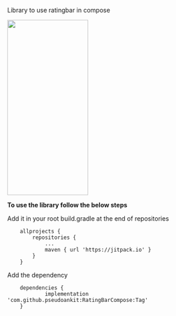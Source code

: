 Library to use ratingbar in compose

<img src="https://user-images.githubusercontent.com/54987308/195987064-0797e8b7-9a0e-4eb1-ac41-23478f5e1c8b.gif" width="185" height="400"/>

**To use the library follow the below steps**

Add it in your root build.gradle at the end of repositories
```
	allprojects {
		repositories {
			...
			maven { url 'https://jitpack.io' }
		}
	}
```
Add the dependency
```
	dependencies {
	        implementation 'com.github.pseudoankit:RatingBarCompose:Tag'
	}
```
